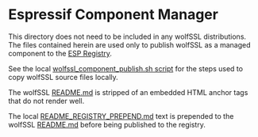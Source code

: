 # Espressif Component Manager

This directory does not need to be included in any wolfSSL distributions. The files
contained herein are used only to publish wolfSSL as a managed component to the [ESP Registry](https://components.espressif.com/).

See the local [wolfssl_component_publish.sh script](./wolfssl_component_publish.sh) for the steps used to copy wolfSSL
source files locally.

The wolfSSL [README.md](https://github.com/wolfSSL/wolfssl/blob/master/README.md) is stripped of an embedded HTML
anchor tags that do not render well.

The local [README_REGISTRY_PREPEND.md](./README_REGISTRY_PREPEND.md) text is prepended to the 
wolfSSL [README.md](https://github.com/wolfSSL/wolfssl/blob/master/README.md) before being published to the registry.

